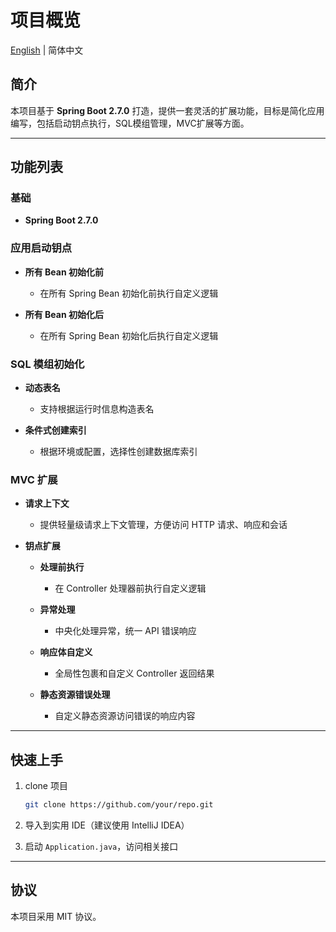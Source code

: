 # 项目概览

[English](./README.md) | 简体中文

## 简介

本项目基于 **Spring Boot 2.7.0** 打造，提供一套灵活的扩展功能，目标是简化应用编写，包括启动钥点执行，SQL模组管理，MVC扩展等方面。

---

## 功能列表

### 基础

- **Spring Boot 2.7.0**

### 应用启动钥点

- **所有 Bean 初始化前**
    - 在所有 Spring Bean 初始化前执行自定义逻辑

- **所有 Bean 初始化后**
    - 在所有 Spring Bean 初始化后执行自定义逻辑

### SQL 模组初始化

- **动态表名**
    - 支持根据运行时信息构造表名

- **条件式创建索引**
    - 根据环境或配置，选择性创建数据库索引

### MVC 扩展

- **请求上下文**
    - 提供轻量级请求上下文管理，方便访问 HTTP 请求、响应和会话

- **钥点扩展**

    - **处理前执行**
        - 在 Controller 处理器前执行自定义逻辑

    - **异常处理**
        - 中央化处理异常，统一 API 错误响应

    - **响应体自定义**
        - 全局性包裹和自定义 Controller 返回结果

    - **静态资源错误处理**
        - 自定义静态资源访问错误的响应内容

---

## 快速上手

1. clone 项目
   ```bash
   git clone https://github.com/your/repo.git
   ```

2. 导入到实用 IDE（建议使用 IntelliJ IDEA）

3. 启动 `Application.java`，访问相关接口

---

## 协议

本项目采用 MIT 协议。
